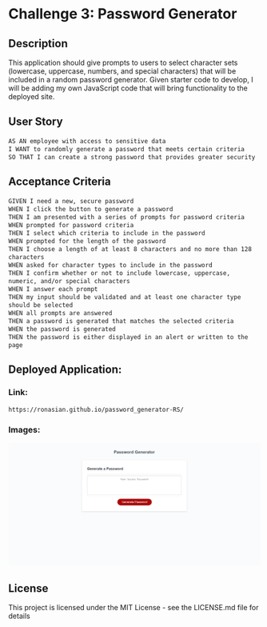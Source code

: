 # Challenge 3: Password Generator

## Description
This application should give prompts to users to select character sets (lowercase, uppercase, numbers, and special characters) that will be included in a random password generator. Given starter code to develop, I will be adding my own JavaScript code that will bring functionality to the deployed site.

## User Story
```
AS AN employee with access to sensitive data
I WANT to randomly generate a password that meets certain criteria
SO THAT I can create a strong password that provides greater security
```

## Acceptance Criteria
```
GIVEN I need a new, secure password
WHEN I click the button to generate a password
THEN I am presented with a series of prompts for password criteria
WHEN prompted for password criteria
THEN I select which criteria to include in the password
WHEN prompted for the length of the password
THEN I choose a length of at least 8 characters and no more than 128 characters
WHEN asked for character types to include in the password
THEN I confirm whether or not to include lowercase, uppercase, numeric, and/or special characters
WHEN I answer each prompt
THEN my input should be validated and at least one character type should be selected
WHEN all prompts are answered
THEN a password is generated that matches the selected criteria
WHEN the password is generated
THEN the password is either displayed in an alert or written to the page
```

## Deployed Application:
### Link:
```
https://ronasian.github.io/password_generator-RS/
```
### Images:
![deployed-app](./assets/images/passwordgen.jpg)


## License

This project is licensed under the MIT License - see the LICENSE.md file for details